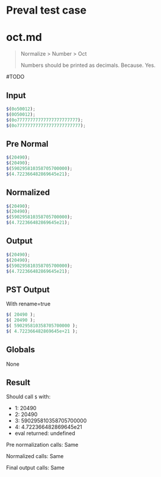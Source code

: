 # Preval test case

# oct.md

> Normalize > Number > Oct
>
> Numbers should be printed as decimals. Because. Yes.

#TODO

## Input

`````js filename=intro
$(0o50012);
$(0O50012);
$(0o77777777777777777777777);
$(0o777777777777777777777777);
`````

## Pre Normal

`````js filename=intro
$(20490);
$(20490);
$(590295810358705700000);
$(4.722366482869645e21);
`````

## Normalized

`````js filename=intro
$(20490);
$(20490);
$(590295810358705700000);
$(4.722366482869645e21);
`````

## Output

`````js filename=intro
$(20490);
$(20490);
$(590295810358705700000);
$(4.722366482869645e21);
`````

## PST Output

With rename=true

`````js filename=intro
$( 20490 );
$( 20490 );
$( 590295810358705700000 );
$( 4.722366482869645e+21 );
`````

## Globals

None

## Result

Should call `$` with:
 - 1: 20490
 - 2: 20490
 - 3: 590295810358705700000
 - 4: 4.722366482869645e21
 - eval returned: undefined

Pre normalization calls: Same

Normalized calls: Same

Final output calls: Same
